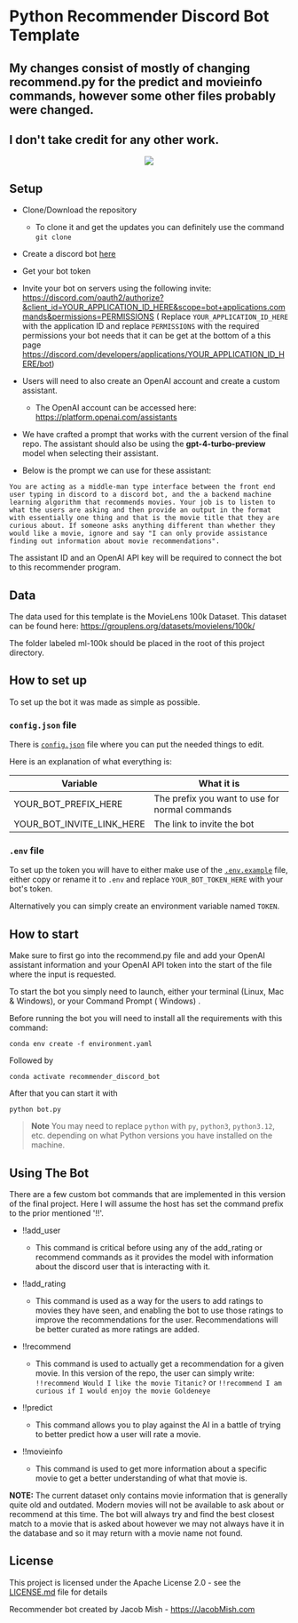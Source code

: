 # Python Recommender Discord Bot Template

## My changes consist of mostly of changing recommend.py for the predict and movieinfo commands, however some other files probably were changed.
## I don't take credit for any other work.

<p align="center">
  <a href="https://github.com/kkrypt0nn/Python-Discord-Bot-Template/blob/main/LICENSE.md"><img src="https://img.shields.io/github/license/kkrypt0nn/Python-Discord-Bot-Template"></a>
</p>


## Setup


- Clone/Download the repository
  - To clone it and get the updates you can definitely use the command
    `git clone`
- Create a discord bot [here](https://discord.com/developers/applications)
- Get your bot token
- Invite your bot on servers using the following invite:
  https://discord.com/oauth2/authorize?&client_id=YOUR_APPLICATION_ID_HERE&scope=bot+applications.commands&permissions=PERMISSIONS (
  Replace `YOUR_APPLICATION_ID_HERE` with the application ID and replace `PERMISSIONS` with the required permissions
  your bot needs that it can be get at the bottom of a this
  page https://discord.com/developers/applications/YOUR_APPLICATION_ID_HERE/bot)


- Users will need to also create an OpenAI account and create a custom assistant.
  - The OpenAI account can be accessed here:
  https://platform.openai.com/assistants
- We have crafted a prompt that works with the current version of the final repo. The assistant should also be using the **gpt-4-turbo-preview** model when selecting their assistant.
- Below is the prompt we can use for these assistant:

`You are acting as a middle-man type interface between the front end user typing in discord to a discord bot, and the a backend machine learning algorithm that recommends movies. Your job is to listen to what the users are asking and then provide an output in the format with essentially one thing and that is the movie title that they are curious about. If someone asks anything different than whether they would like a movie, ignore and say "I can only provide assistance finding out information about movie recommendations". `

The assistant ID and an OpenAI API key will be required to connect the bot to this recommender program.

## Data

The data used for this template is the MovieLens 100k Dataset. This dataset can be found 
here: https://grouplens.org/datasets/movielens/100k/

The folder labeled ml-100k should be placed in the root of this project directory.

## How to set up

To set up the bot it was made as simple as possible.

### `config.json` file

There is [`config.json`](config.json) file where you can put the
needed things to edit.

Here is an explanation of what everything is:

| Variable                  | What it is                                     |
| ------------------------- | ---------------------------------------------- |
| YOUR_BOT_PREFIX_HERE      | The prefix you want to use for normal commands |
| YOUR_BOT_INVITE_LINK_HERE | The link to invite the bot                     |

### `.env` file

To set up the token you will have to either make use of the [`.env.example`](.env.example) file, either copy or rename it to `.env` and replace `YOUR_BOT_TOKEN_HERE` with your bot's token.

Alternatively you can simply create an environment variable named `TOKEN`.

## How to start

Make sure to first go into the recommend.py file and add your OpenAI assistant information and your OpenAI API token into the start of the file where the input is requested.

To start the bot you simply need to launch, either your terminal (Linux, Mac & Windows), or your Command Prompt (
Windows)
.

Before running the bot you will need to install all the requirements with this command:

```
conda env create -f environment.yaml
```
Followed by
```
conda activate recommender_discord_bot
```

After that you can start it with

```
python bot.py
```

> **Note** You may need to replace `python` with `py`, `python3`, `python3.12`, etc. depending on what Python versions you have installed on the machine.

## Using The Bot

There are a few custom bot commands that are implemented in this version of the final project. Here I will assume the host has set the command prefix to the prior mentioned '!!'.

- !!add_user
  
  - This command is critical before using any of the add_rating or recommend commands as it provides the model with information about the discord user that is interacting with it.

- !!add_rating
  - This command is used as a way for the users to add ratings to movies they have seen, and enabling the bot to use those ratings to improve the recommendations for the user. Recommendations will be better curated as more ratings are added.

- !!recommend
  - This command is used to actually get a recommendation for a given movie. In this version of the repo, the user can simply write:
  `!!recommend Would I like the movie Titanic?`
  or
  `!!recommend I am curious if I would enjoy the movie Goldeneye`

- !!predict
  - This command allows you to play against the AI in a battle of trying to better predict how a user will rate a movie.

- !!movieinfo
  -  This command is used to get more information about a specific movie to get a better understanding of what that movie is.

**NOTE:** The current dataset only contains movie information that is generally quite old and outdated. Modern movies will not be available to ask about or recommend at this time. The bot will always try and find the best closest match to a movie that is asked about however we may not always have it in the database and so it may return with a movie name not found. 

## License

This project is licensed under the Apache License 2.0 - see the [LICENSE.md](LICENSE.md) file for details

Recommender bot created by Jacob Mish - https://JacobMish.com
